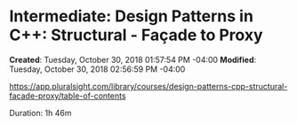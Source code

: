 # Intermediate: Design Patterns in C++: Structural - Façade to Proxy

**Created**: Tuesday, October 30, 2018 01:57:54 PM -04:00
**Modified**: Tuesday, October 30, 2018 02:56:59 PM -04:00


https://app.pluralsight.com/library/courses/design-patterns-cpp-structural-facade-proxy/table-of-contents

Duration: 1h 46m